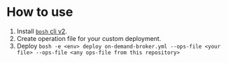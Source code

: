 # How to use

1. Install [`bosh` cli v2](http://bosh.io/docs/cli-v2.html). 
1. Create operation file for your custom deployment.
1. Deploy `bosh -e <env> deploy on-demand-broker.yml --ops-file <your file> --ops-file <any ops-file from this repository>`
